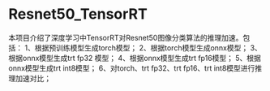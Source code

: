 # Resnet50_TensorRT

本项目介绍了深度学习中TensorRT对Resnet50图像分类算法的推理加速。包括：
1、根据预训练模型生成torch模型；
2、根据torch模型生成onnx模型；
3、根据onnx模型生成trt fp32 模型；
4、根据onnx模型生成trt fp16模型；
5、根据onnx模型生成trt int8模型；
6、对torch、trt fp32、trt fp16、trt int8模型进行推理加速对比；
